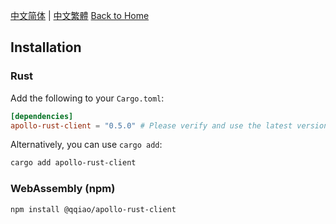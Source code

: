 [中文简体](../zh-CN/Installation.md) | [中文繁體](../zh-TW/Installation.md)
[Back to Home](Home.md)

## Installation

### Rust

Add the following to your `Cargo.toml`:

```toml
[dependencies]
apollo-rust-client = "0.5.0" # Please verify and use the latest version
```

Alternatively, you can use `cargo add`:

```bash
cargo add apollo-rust-client
```

### WebAssembly (npm)

```bash
npm install @qqiao/apollo-rust-client
```
